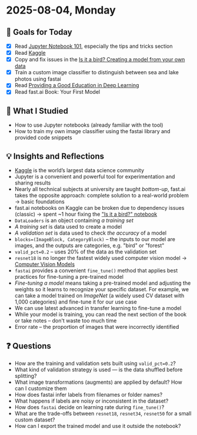 # 2025-08-04, Monday

## 🎯 Goals for Today

- [x] Read [Jupyter Notebook 101](https://www.kaggle.com/code/jhoward/jupyter-notebook-101), especially the tips and tricks section
- [x] Read [Kaggle](https://course.fast.ai/Resources/kaggle.html)
- [x] Copy and fix issues in the [Is it a bird? Creating a model from your own data](https://www.kaggle.com/code/akrisanov/is-it-a-bird-creating-a-model-from-your-own-data/)
- [x] Train a custom image classifier to distinguish between sea and lake photos using fastai
- [x] Read [Providing a Good Education in Deep Learning](https://www.fast.ai/posts/2016-10-08-teaching-philosophy.html)
- [x] Read fast.ai Book: Your First Model

## 📖 What I Studied

- How to use Jupyter notebooks (already familiar with the tool)
- How to train my own image classifier using the fastai library and provided code snippets

## 💡 Insights and Reflections

- [Kaggle](https://www.kaggle.com/) is the world’s largest data science community
- Jupyter is a convenient and powerful tool for experimentation and sharing results
- Nearly all technical subjects at university are taught *bottom-up*, fast.ai takes the opposite approach: complete solution to a real-world problem → basic foundations
- fast.ai notebooks on Kaggle can be broken due to dependency issues (classic) → spent ~1 hour fixing the ["Is it a bird?" notebook](https://www.kaggle.com/code/akrisanov/is-it-a-bird-creating-a-model-from-your-own-data/)
- `DataLoaders` is an object containing *a training set*
- *A training set* is data used to create a model
- *A validation set* is data used to check *the accuracy* of a model
- `blocks=(ImageBlock, CategoryBlock)` – the inputs to our model are images, and the outputs are categories, e.g. "bird" or "forest"
- `valid_pct=0.2` – uses 20% of the data as the validation set
- `resnet18` is no longer the fastest widely used computer vision model → [Computer Vision Models](../theory/Computer%20Vision%20Models.md)
- `fastai` provides a convenient `fine_tune()` method that applies best practices for fine-tuning a pre-trained model
- *Fine-tuning a model* means taking a pre-trained model and adjusting the weights so it learns to recognize your specific dataset. For example, we can take a model trained on *ImageNet* (a widely used CV dataset with 1,000 categories) and fine-tune it for our use case
- We can use latest advanced in transfer learning to fine-tune a model
- While your model is training, you can read the next section of the book or take notes – don't waste too much time
- Error rate – the proportion of images that were incorrectly identified

## ❓ Questions

- How are the training and validation sets built using `valid_pct=0.2`?
- What kind of validation strategy is used — is the data shuffled before splitting?
- What image transformations (augments) are applied by default? How can I customize them
- How does fastai infer labels from filenames or folder names?
- What happens if labels are noisy or inconsistent in the dataset?
- How does `fastai` decide on learning rate during `fine_tune()`?
- What are the trade-offs between `resnet18`, `resnet34`, `resnet50` for a small custom dataset?
- How can I export the trained model and use it outside the notebook?
